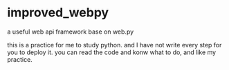 # improved_webpy
a useful web api framework base on web.py 

this is a practice for me to study python. and I have not write every step for you to deploy it. 
you can read the code and konw what to do, and like my practice.
